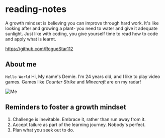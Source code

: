 # reading-notes
A growth mindset is believing you can improve through hard work. It's like looking after and growing a plant- you need to water and give it adequate sunlight.
Just like with coding, you give yourself time to read how to code and apply what is learnt.

https://github.com/RogueStar112

## About me

`Hello World`
Hi, My name's Demie. I'm 24 years old, and I like to play video games. Games like *Counter Strike* and *Minecraft* are on my radar!

![Me](https://i.ibb.co/stWp728/demieselfie.png)


## Reminders to foster a growth mindset

1. Challenge is inevitable. Embrace it, rather than run away from it.
2. Accept failure as part of the learning journey. Nobody's perfect.
3. Plan what you seek out to do.




